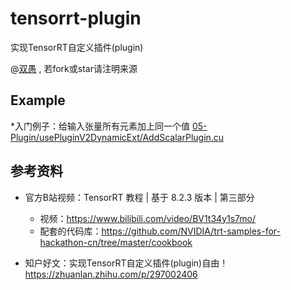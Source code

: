 <!--
 * @Description: 
 * @Author: HCQ
 * @Company(School): UCAS
 * @Email: 1756260160@qq.com
 * @Date: 2022-08-31 22:34:38
 * @LastEditTime: 2022-09-10 11:58:11
 * @FilePath: /tensorrt-plugin/README.md
-->
# tensorrt-plugin
实现TensorRT自定义插件(plugin)

@[双愚](https://github.com/HuangCongQing/) , 若fork或star请注明来源


## Example

*入门例子：给输入张量所有元素加上同一个值 [05-Plugin/usePluginV2DynamicExt/AddScalarPlugin.cu](05-Plugin/usePluginV2DynamicExt/AddScalarPlugin.cu)



## 参考资料

* 官方B站视频：TensorRT 教程 | 基于 8.2.3 版本 | 第三部分
    * 视频：https://www.bilibili.com/video/BV1t34y1s7mo/
    * 配套的代码库：https://github.com/NVIDIA/trt-samples-for-hackathon-cn/tree/master/cookbook

* 知户好文：实现TensorRT自定义插件(plugin)自由！https://zhuanlan.zhihu.com/p/297002406